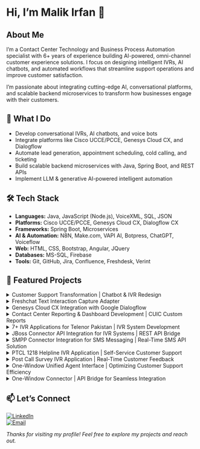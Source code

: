 # Hi, I’m Malik Irfan 👋

## About Me
I’m a Contact Center Technology and Business Process Automation specialist with 6+ years of experience building AI-powered, omni-channel customer experience solutions. I focus on designing intelligent IVRs, AI chatbots, and automated workflows that streamline support operations and improve customer satisfaction.

I’m passionate about integrating cutting-edge AI, conversational platforms, and scalable backend microservices to transform how businesses engage with their customers.



## 🚀 What I Do

- Develop conversational IVRs, AI chatbots, and voice bots  
- Integrate platforms like Cisco UCCE/PCCE, Genesys Cloud CX, and Dialogflow  
- Automate lead generation, appointment scheduling, cold calling, and ticketing  
- Build scalable backend microservices with Java, Spring Boot, and REST APIs  
- Implement LLM & generative AI-powered intelligent automation  



## 🛠️ Tech Stack

- **Languages:** Java, JavaScript (Node.js), VoiceXML, SQL, JSON  
- **Platforms:** Cisco UCCE/PCCE, Genesys Cloud CX, Dialogflow CX  
- **Frameworks:** Spring Boot, Microservices  
- **AI & Automation:** N8N, Make.com, VAPI AI, Botpress, ChatGPT, Voiceflow
- **Web:** HTML, CSS, Bootstrap, Angular, JQuery  
- **Databases:** MS-SQL, Firebase  
- **Tools:** Git, GitHub, Jira, Confluence, Freshdesk, Verint  




<!-- Project Detail -->
## 📂 Featured Projects

<details>
<summary> Customer Support Transformation | Chatbot & IVR Redesign</summary>

## AI-Powered Contact Center Automation

### Customer Support Transformation | Chatbot & IVR Redesign

For a leading automotive services provider, I led the redesign and redevelopment of their contact center experience using Genesys Cloud CX. The existing chatbot and IVR were ineffective—overloading agents with repetitive queries and lacking intelligent automation.

Over a 2-month period, I rebuilt the chatbot and voice bot flows, crafted a robust knowledge base, and optimized self-service journeys. The result: faster customer responses, reduced agent load, and over 60% of interactions resolved without human involvement.


#### Tools & Technologies:
Genesys Cloud CX, AI Chatbot Design, IVR Flow Design, Knowledge Base Curation, CRM Integration

#### Key Achievements:
- Reduced agent handle time by 40%

- Offloaded 30% of overall call/chat volume to automation

- Shifted over 45% of customer interactions to self-service

- Improved customer experience and response consistency

- Built scalable AI-driven support flows


#### Project Highlights:
- Redesigned chatbot and IVR flows from scratch

- Created a structured, AI-optimized knowledge base

- Deployed intelligent escalation logic to agents

- Improved automation rate with smarter NLP handling

- Cut repetitive workload on agents significantly


[See Full Case Study](/project-case-study/AI-Powered%20CC%20Bots%20Automation-%20CaseStudy.pdf)

</details>



<details>
<summary>Freshchat Text Interaction Capture Adapter</summary>

## Freshchat Text Interaction Capture Adapter
📆 2024

**What is it?**\
The Verint Freshchat Adapter provides organization with the ability to ingest Freshchat messaging, chat interactions into the Verint for use throught the suite of Verint applications.


**How does it work?**\
The Verint Freshcaht Text Interaction Adapter is an out-of-box capability that supports extraction of interaction data from Freshchat APIs and ingestion into Verint EDM.

Once configured, the adapter connects to Freshchat and brings text interactions into Verint EDM in near real-time. Once interactions are available within Verint EDM, they will be normalized among other EDM Interactions and seamlessly available for Search, Replay, Quality Monitoring, Text Analytics any other Verint applications which utilize captured interactions.

The Freshchat Text Interaction Adapter is built with features which ensure that data is not lost and extract data for specific channel. 


**What is required to implement?**\
To implement the Freshchat Interaction Adapter, customer need:
* Freshchat Cloud Environment, Freshchat Messaging
* Verint Engagement Data Management (in addition, Verint Quality Monitoring and Verint Text Analytic)
* API keys and associated configuration values for Freshchat and Verint EDM and/or Text Analytics

<div align="center">
    <img src="./Projects/project_design/Freshchat Text Ingestion Adapter.jpg" width="600" height="400"/>
</div>


**What are the benifits?**\
The Freshchat Text Interaction Adapter key benifits:\
* Help organization manage all their customer interactions in one place through Verint Engagement Data Management (EDM)
* Allow organizations to use Verint Quality Management to evaluate the quality of those interactions which occur through Freshchat communication platform
* Enable Verint Text Analytics to process Freshchat Chat interactions and gain insights through sentiment analysis, categorization, and key driver analysis

[See Full Case Study](/project-case-study/Freshchat%20Text%20Interaction%20Capture%20Adapter-CaseStudy.pdf) to dive into the architecture, challenges, and outcomes of this project.


#### 🔨 Tools & Technology

<p align="center">
  <a href="https://skillicons.dev">
    <img src="https://skillicons.dev/icons?i=java,eclipse,postman,powershell,vscode,github,git" />
  </a>
</p>

</details>



<details>
<summary>Genesys Cloud CX Integration with Google Dialogflow</summary>

## Genesys Cloud CX Integration with Google Dialogflow
📆 2024

**What is it?**\
The integration of Google Cloud Dialogflow within Genesys Cloud enables the use of Natural Language Understanding (NLU) to enhance inbound customer interactions. This solution allows customers to communicate naturally, helping the system better understand their intent and quickly route the interaction to a skilled agent when needed.

**How does it works?**\
Google Dialogflow, as a powerful Virtual Agent, is trained with specific data to recognize and understand customer intents during interactions. In this implementation, the Dialogflow bot is specifically trained to handle real estate-related queries, providing quick responses to common questions and tasks, such as property information, availability, and pricing. The system also includes a fallback mechanism that transfers the interaction to a live agent if the bot cannot resolve the query or if more complex assistance is needed.

Once integrated with Genesys Cloud, the Dialogflow bot is incorporated into the Architect call flows, allowing the system to call the bot when an inbound interaction occurs. This seamless integration ensures that customers can interact with the bot through a natural conversation, reducing the time needed to connect with agents while still offering the option for human assistance when necessary.

[See Full Case Study](/project-case-study/Genesys%20Cloud%20CX%20Integration%20with%20Google%20Dialogflow-%20CaseStudy.pdf)
</details>


<details>
<summary>Contact Center Reporting & Dashboard Development | CUIC Custom Reports</summary>

## Developed/Managed 30+ Reports & Dashboards (CUIC / Custom)
📆 2023-2024

I developed over 30 + reports and dashboards to meet the unique demands of contact center teams. These reports and dashboards were designed to help contact center managers and agents monitor performance metrics in real time, providing key insights into operational efficiency and customer satisfaction. By leveraging CUIC’s ability to fetch data from various Cisco contact center solutions, I tailored the reports and dashboards to meet specific business needs, ensuring they provide actionable insights for better decision-making.

The custom reports were designed to fetch and present data from the contact center’s underlying database, allowing managers to gain detailed insights into call volumes, agent performance, customer satisfaction, and wait times. I enabled the creation of custom queries to retrieve specific data sets, and also ensured that the reports could be easily customized to present relevant data to different stakeholders. This made the reports highly adaptable and accessible to various teams within the organization, from supervisors to top-level management, based on their role and requirements.

The dashboards I developed served as real-time visualization tools, consolidating key performance metrics into a user-friendly interface. These dashboards allowed both agents and managers to quickly assess performance, identify bottlenecks, and make real-time adjustments to improve the customer experience. With these custom dashboards and reports, contact center operations became more streamlined, enabling efficient monitoring of day-to-day activities and empowering teams to provide enhanced service and support.

[See Full Case Study](/project-case-study/CaseStudy-Reports-Dashboards.pdf)

</details>

<details>
<summary>7+ IVR Applications for Telenor Pakistan | IVR System Development</summary>

## 7+ IVR Applications (Telenor Pakistan)
📆 2022

- Telenor Prepaid
- Telenor Postpaid
- Telenor Retailer
- Telenor UAN
- Telenor OB Offers
- Telenor OB VAS
- Telenor Smart Tune Active

**What are these helplines?**\
The Telenor helplines are a series of Interactive Voice Response (IVR) systems designed to streamline customer interactions and provide quick access to various services. They cover a range of customer needs, including prepaid and postpaid services, retailer support, UAN inquiries, and Value Added Services (VAS). These IVR helplines enable customers to resolve issues and access information without needing to speak to an agent, ensuring a faster, more efficient service experience.

**How does these works?**\
Each Telenor IVR helpline is tailored to handle specific customer queries, providing a self-service platform for tasks such as billing inquiries, package details, troubleshooting, and more. When a customer calls, the IVR system quickly guides them to the right option through an intuitive menu, eliminating the need to navigate long, complex menus. For instance, the Telenor Prepaid helpline enables users to manage their prepaid accounts, while the Postpaid and Retailer helplines serve different customer segments with specific queries.

These helplines are fully integrated with Telenor's backend CRM system, third-party solutions, and databases, ensuring that all customer interactions are handled smoothly and accurately. When needed, the system allows customers to connect with a live agent for further assistance. By automating routine processes and offering self-service options, these IVR systems reduce the need for manual intervention, improving efficiency and decreasing average handling time for customer service operations.



#### 🔨 Tools & Technology



<div align="center">
  <img src="./Projects/project_design/cisco-icon.png" width="55" height="55"/>
  <img width="50" src="https://user-images.githubusercontent.com/25181517/192107858-fe19f043-c502-4009-8c47-476fc89718ad.png" alt="REST" title="REST"/>
  <img src="./Projects/project_design/vxml.png" width="55" height="55"/>
  <img src="https://skillicons.dev/icons?i=java,eclipse,postman,github,git" />
   <img width="50" src="https://github.com/marwin1991/profile-technology-icons/assets/19180175/3b371807-db7c-45b4-8720-c0cfc901680a" alt="MSSQL" title="MSSQL"/>
</div>


</details>


<details>
<summary>JBoss Connector API Integration for IVR Systems | REST API Bridge</summary>

## JBOSS Connector (REST API-based Bridge)
📆 2022



**What is it?**\
Jboss Connector is a REST API-based bridge that facilitates secure communication between Telenor's backend CRM systems, third-party software, and IVR applications. It exposes several APIs that simplify and secure data exchange between various backend systems and front-end IVR solutions.

**How does it works**\
Jboss Connector serves as the intermediary between Telenor’s IVR applications and its backend systems, allowing seamless communication through a secure REST API interface. When an IVR application requires access to data or services from the backend, it sends a request to the Jboss Connector, which securely handles the request and forwards it to the appropriate backend system. The two-way authentication mechanism ensures that the communication remains secure at all times, preventing unauthorized access to sensitive information.

The Jboss Connector abstracts the complexities of the underlying backend systems by providing developers with easy-to-consume APIs, which allows them to focus on building custom solutions without needing to understand the details of the backend technologies. These APIs expose functionalities that can be utilized to integrate various services, such as CRM data retrieval or third-party application interaction, within the IVR workflows. This enhances the flexibility and scalability of the IVR system, making it easier to expand or modify its functionality as business needs evolve.



#### 🔨 Tools & Technology

<div align="center">
  <img width="50" src="https://user-images.githubusercontent.com/25181517/192107858-fe19f043-c502-4009-8c47-476fc89718ad.png" alt="REST" title="REST"/>
  <img width="50" src="https://user-images.githubusercontent.com/25181517/183891303-41f257f8-6b3d-487c-aa56-c497b880d0fb.png" alt="Spring Boot" title="Spring Boot"/>
  <img src="https://skillicons.dev/icons?i=java,idea,eclipse,postman,github,git,stackoverflow,sublime" />
  <img width="50" src="https://github.com/marwin1991/profile-technology-icons/assets/19180175/3b371807-db7c-45b4-8720-c0cfc901680a" alt="MSSQL" title="MSSQL"/>
</div>


</details>


<details>
<summary>SMPP Connector Integration for SMS Messaging | Real-Time SMS API Solution</summary>

## SMPP Connector
📆 2022

**What is it?**\
The SMPP Connector is a solution designed to enable short messaging functionality for applications using the SMPP protocol. It facilitates communication with SMS centers, SMS gateways, and SMPP gateways for sending SMS messages.

**How does it works?**\
The SMPP Connector uses the SMPP (Short Message Peer-to-Peer) protocol, an open industry standard, to establish communication between applications and Short Message Service Centers (SMSC). This connection allows applications to send and receive SMS messages efficiently by interacting with various messaging entities, including Routing Entities (RE) and Message Centers (MC). The connector enables seamless integration for functionalities such as sending One-Time Passwords (OTPs), billing details, and menu options to customers through SMS.

In the case of Telenor's IVR applications, the SMPP Connector is used to send critical information like OTPs and billing details to customers in real-time. The IVR applications are integrated with this connector, enabling them to deliver messages to customers directly through SMS, improving customer experience and service accessibility without requiring additional manual processes.


#### 🔨 Tools & Technology

<div align="center">
  <img width="50" src="https://user-images.githubusercontent.com/25181517/192107858-fe19f043-c502-4009-8c47-476fc89718ad.png" alt="REST" title="REST"/>
  <img src="https://skillicons.dev/icons?i=java,idea,eclipse,postman,github,git,stackoverflow" />
</div>


</details>


<details>
<summary>PTCL 1218 Helpline IVR Application | Self-Service Customer Support</summary>

## PTCL 1218 Helpline (IVR Application - Cisco) 
📆 2018-2021

**What is it?**\
PTCL 1218: An Advanced IVR Self-Service Solution for Seamless Customer Support.

**How does it work?**\
PTCL 1218 is an innovative IVR (Interactive Voice Response) solution designed to provide PTCL customers with a seamless self-service experience over the phone. This application enables users to quickly resolve queries without the need for agent intervention, offering a variety of options such as troubleshooting, complaint management, bill inquiries, package details, bill payments, and recharges. Should customers require further assistance, they can easily connect with a live agent.

Internally, the self-service system is organized into distinct modules, each addressing specific customer needs. PTCL 1218 is fully integrated with backend systems through REST APIs and CRM tools, ensuring efficient handling of all customer queries.

Developed using Cisco Call Studio, PTCL 1218 is a VXML application that operates on the Cisco CVP (Customer Voice Portal) server, delivering an enhanced user experience.


#### 🔨 Tools & Technology

<p align="center">
  <img src="./Projects/project_design/cisco-icon.png" width="55" height="55"/>
  <img src="./Projects/project_design/vxml.png" width="55" height="55"/>
  <a href="https://skillicons.dev">
    <img src="https://skillicons.dev/icons?i=java,eclipse,postman,github,git" />
  </a>
</p>

</details>


<details>
<summary>Post Call Survey IVR Application | Real-Time Customer Feedback</summary>

## Post Call Survey (IVR Application - Cisco) 
📆 2018-2021

**What is it?**\
PCS: A Post-Call Survey Solution for Instant Customer Feedback.
Gathers Insights on Service Quality and Satisfaction for Continuous Improvement.

**How does it work?**\
PCS (Post Call Survey) works by collecting immediate feedback from customers after their interaction with support agents. Once the call ends, the system prompts the customer to participate in a brief survey, typically consisting of questions about service quality, agent helpfulness, and overall satisfaction. These questions are designed to gauge the customer’s experience and gather actionable insights that can drive service improvements.

The survey is seamlessly integrated with PTCL's CRM systems, ensuring that the feedback is linked directly to specific customer interactions. This integration allows for personalized insights, helping the company better understand customer needs and expectations. The primary goal of PTCL PCS is not only to measure customer satisfaction but also to identify areas for enhancement in service delivery, ultimately improving the overall customer experience.


#### 🔨 Tools & Technology



<p align="center">
  <img src="./Projects/project_design/cisco-icon.png" width="55" height="55"/>
  <img src="./Projects/project_design/vxml.png" width="55" height="55"/>
  <img width="50" src="https://github.com/marwin1991/profile-technology-icons/assets/19180175/3b371807-db7c-45b4-8720-c0cfc901680a" alt="MSSQL" title="MSSQL"/>
  <img width="50" src="https://user-images.githubusercontent.com/25181517/192107858-fe19f043-c502-4009-8c47-476fc89718ad.png" alt="REST" title="REST"/>
  <a href="https://skillicons.dev">
    <img src="https://skillicons.dev/icons?i=java,eclipse,postman,github,git" />
  </a>
</p>

</details>


<details>
<summary>One-Window Unified Agent Interface | Optimizing Customer Support Efficiency</summary>

## One-Window: A Unified Agent Interface 
📆 2018-2021

**What is it?**\
One Window: Empowering Agents with a Unified Dashboard for Efficient Customer Support.

**How it works and its features?**\
One Window is a comprehensive solution that consolidates multiple customer service modules into a single, unified screen. When a call is connected to an agent, the One Window interface automatically pops up with all relevant customer details, including personal information, billing status, package details, complaints, device status, and more. This integration with backend CRM systems and third-party tools ensures agents have immediate access to the most up-to-date information without switching between multiple windows, significantly reducing search time and minimizing average handling time.

The solution allows agents to perform a variety of tasks directly from the interface, streamlining their workflow and improving efficiency. Key features include:

- Instant customer profile display upon call connection.
- Ability to update customer profiles and change packages.
- Real-time access to complaints status and device information.
- Activation of VAS (Value Added Services) directly from the interface.
- Integration with IVR data, displaying information like IVR menu selections and interaction history. This seamless design enhances the customer service experience by equipping agents with the tools they need to provide fast, informed assistance.

#### 🔨 Tools & Technology



<p align="center">
	<code><img width="50" src="https://user-images.githubusercontent.com/25181517/183890595-779a7e64-3f43-4634-bad2-eceef4e80268.png" alt="Angular" title="Angular"/></code>
	<code><img width="50" src="https://user-images.githubusercontent.com/25181517/117447155-6a868a00-af3d-11eb-9cfe-245df15c9f3f.png" alt="JavaScript" title="JavaScript"/></code>
	<code><img width="50" src="https://user-images.githubusercontent.com/25181517/192107854-765620d7-f909-4953-a6da-36e1ef69eea6.png" alt="HTTP" title="HTTP"/></code>
	<code><img width="50" src="https://user-images.githubusercontent.com/25181517/192158954-f88b5814-d510-4564-b285-dff7d6400dad.png" alt="HTML" title="HTML"/></code>
	<code><img width="50" src="https://user-images.githubusercontent.com/25181517/183898674-75a4a1b1-f960-4ea9-abcb-637170a00a75.png" alt="CSS" title="CSS"/></code>
	<code><img width="50" src="https://user-images.githubusercontent.com/25181517/183898054-b3d693d4-dafb-4808-a509-bab54cf5de34.png" alt="Bootstrap" title="Bootstrap"/></code>
  <img src="./Projects/project_design/cisco-icon.png" width="55" height="55"/>
  <img src="./Projects/project_design/cisco-finesse.jpg" width="55" height="55"/>
  <img src="./Projects/project_design/vxml.png" width="55" height="55"/>
  <img width="50" src="https://github.com/marwin1991/profile-technology-icons/assets/19180175/3b371807-db7c-45b4-8720-c0cfc901680a" alt="MSSQL" title="MSSQL"/>
  <img width="50" src="https://user-images.githubusercontent.com/25181517/192107858-fe19f043-c502-4009-8c47-476fc89718ad.png" alt="REST" title="REST"/>
  <a href="https://skillicons.dev">
    <img src="https://skillicons.dev/icons?i=postman,github,git" />
  </a>
</p>
</details>


<details>
<summary>One-Window Connector | API Bridge for Seamless Integration</summary>

## One-Window-Connector 
📆 2018-2021

**What is it?**\
One Window Connector is a REST API-based bridge that links the One-Window-Gadget with PTCL’s backend CRM systems and third-party software. It provides secure, easy access to various backend services through a unified API layer.

**How does it works?**\
One Window Connector acts as an intermediary, allowing the One-Window Unified Agent Interface to seamlessly interact with PTCL's backend CRM system and third-party applications. It exposes a set of APIs that simplify and secure the communication between the front-end interface and multiple backend systems, ensuring efficient data flow without direct interaction with the underlying technologies.

For developers, One Window Connector offers a RESTful API solution that abstracts the complexities of backend systems. This enables them to consume APIs and create custom solutions without needing to understand the intricate workings of the backend software, making development faster and more flexible.


#### 🔨 Tools & Technology

<div align="center">
  <img width="50" src="https://user-images.githubusercontent.com/25181517/192107858-fe19f043-c502-4009-8c47-476fc89718ad.png" alt="REST" title="REST"/>
  <img width="50" src="https://user-images.githubusercontent.com/25181517/183891303-41f257f8-6b3d-487c-aa56-c497b880d0fb.png" alt="Spring Boot" title="Spring Boot"/>
  <img src="https://skillicons.dev/icons?i=java,docker,idea,eclipse,postman,github,git,stackoverflow,sublime" />
  <img width="50" src="https://github.com/marwin1991/profile-technology-icons/assets/19180175/3b371807-db7c-45b4-8720-c0cfc901680a" alt="MSSQL" title="MSSQL"/>
</div>
</details>

<!-- Project end -->


## 📫 Let’s Connect

[![LinkedIn](https://img.shields.io/badge/LinkedIn-%230077B5.svg?style=for-the-badge&logo=linkedin&logoColor=white)](https://linkedin.com/in/im-irfanmalik)  
[![Email](https://img.shields.io/badge/Email-D14836?style=for-the-badge&logo=gmail&logoColor=white)](mailto:m.irfanawan77@gmail.com)



*Thanks for visiting my profile! Feel free to explore my projects and reach out.*
















